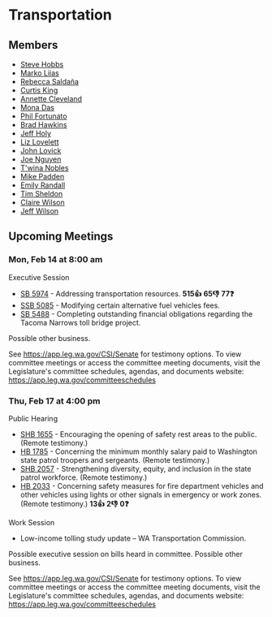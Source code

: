 # Transportation
## Members
* [Steve Hobbs](/person/leg/steve.hobbs.md)
* [Marko Liias](/person/leg/marko.liias.md)
* [Rebecca Saldaña](/person/leg/rebecca.saldana.md)
* [Curtis King](/person/leg/curtis.king.md)
* [Annette Cleveland](/person/leg/annette.cleveland.md)
* [Mona Das](/person/leg/das_mo.md)
* [Phil Fortunato](/person/leg/phil.fortunato.md)
* [Brad Hawkins](/person/leg/brad.hawkins.md)
* [Jeff Holy](/person/leg/jeff.holy.md)
* [Liz Lovelett](/person/leg/liz.lovelett.md)
* [John Lovick](/person/leg/john.lovick.md)
* [Joe Nguyen](/person/leg/nguyen_jo.md)
* [T'wina Nobles](/person/leg/t'wina.nobles.md)
* [Mike Padden](/person/leg/mike.padden.md)
* [Emily Randall](/person/leg/randall_em.md)
* [Tim Sheldon](/person/leg/timothy.sheldon.md)
* [Claire Wilson](/person/leg/wilson_cl.md)
* [Jeff Wilson](/person/leg/jeff.wilson.md)
## Upcoming Meetings
### Mon, Feb 14 at 8:00 am
Executive Session
* [SB 5974](/bill/2021-22/sb/5974/) - Addressing transportation resources. **515👍** **65👎** **77❓**
* [SSB 5085](/bill/2021-22/sb/5085/) - Modifying certain alternative fuel vehicles fees.
* [SB 5488](/bill/2021-22/sb/5488/) - Completing outstanding financial obligations regarding the Tacoma Narrows toll bridge project.

Possible other business.

See https://app.leg.wa.gov/CSI/Senate for testimony options. To view committee meetings or access the committee meeting documents, visit the Legislature's committee schedules, agendas, and documents website:  https://app.leg.wa.gov/committeeschedules

### Thu, Feb 17 at 4:00 pm
Public Hearing
* [SHB 1655](/bill/2021-22/hb/1655/) - Encouraging the opening of safety rest areas to the public. (Remote testimony.)
* [HB 1785](/bill/2021-22/hb/1785/) - Concerning the minimum monthly salary paid to Washington state patrol troopers and sergeants. (Remote testimony.)
* [SHB 2057](/bill/2021-22/hb/2057/) - Strengthening diversity, equity, and inclusion in the state patrol workforce. (Remote testimony.)
* [HB 2033](/bill/2021-22/hb/2033/) - Concerning safety measures for fire department vehicles and other vehicles using lights or other signals in emergency or work zones. (Remote testimony.) **13👍** **2👎** **0❓**

Work Session
* Low-income tolling study update – WA Transportation Commission.

Possible executive session on bills heard in committee. Possible other business.

See https://app.leg.wa.gov/CSI/Senate for testimony options. To view committee meetings or access the committee meeting documents, visit the Legislature's committee schedules, agendas, and documents website:  https://app.leg.wa.gov/committeeschedules
